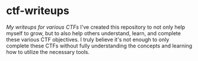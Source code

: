 # ctf-writeups
*My writeups for various CTFs*
I've created this repository to not only help myself to grow, but to also help others understand, learn, and complete these various CTF objectives.
I truly believe it's not enough to only complete these CTFs without fully understanding the concepts and learning how to utilize the necessary tools.
